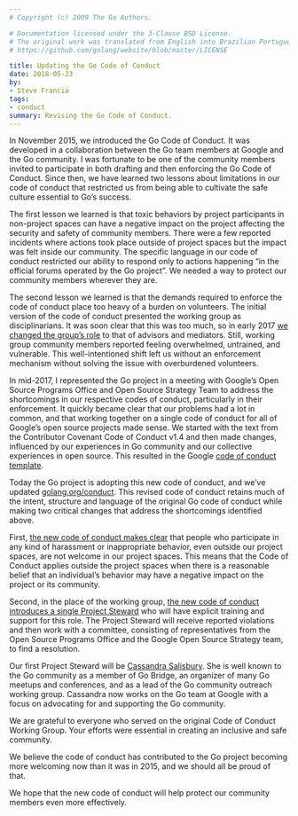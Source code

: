 ```yaml
---
# Copyright (c) 2009 The Go Authors.

# Documentation licensed under the 3-Clause BSD License.
# The original work was translated from English into Brazilian Portuguese.
# https://github.com/golang/website/blob/master/LICENSE

title: Updating the Go Code of Conduct
date: 2018-05-23
by:
- Steve Francia
tags:
- conduct
summary: Revising the Go Code of Conduct.
---
```



In November 2015, we introduced the Go Code of Conduct.
It was developed in a collaboration between
the Go team members at Google and the Go community.
I was fortunate to be one of the community members
invited to participate in both drafting and then enforcing
the Go Code of Conduct.
Since then, we have learned two lessons about
limitations in our code of conduct that restricted us from
being able to cultivate the safe culture
essential to Go’s success.

The first lesson we learned is that toxic behaviors by
project participants in non-project spaces can have a
negative impact on the project affecting the security and safety of
community members. There were a few reported
incidents where actions took place outside of project spaces
but the impact was felt inside our community. The specific
language in our code of conduct restricted our ability to
respond only to actions happening “in the official
forums operated by the Go project”. We needed a way
to protect our community members wherever they are.

The second lesson we learned is that the demands required
to enforce the code
of conduct place too heavy of a burden on volunteers.
The initial version of the code of conduct presented the
working group as disciplinarians. It was soon clear
that this was too much, so in early 2017 [we changed the group’s role](/cl/37014)
to that of advisors and mediators.
Still, working group community members
reported feeling overwhelmed, untrained, and vulnerable.
This well-intentioned shift left us without an enforcement mechanism
without solving the issue with overburdened volunteers.

In mid-2017, I represented the Go project in a meeting with
Google’s Open Source Programs Office and Open Source Strategy Team
to address the shortcomings in our respective
codes of conduct, particularly in their enforcement.
It quickly became clear that our problems had a lot in common,
and that working together on a single code of conduct for all
of Google’s open source projects made sense.
We started with the text from the
Contributor Covenant Code of Conduct v1.4
and then made changes, influenced by
our experiences in Go community and our collective experiences in open source.
This resulted in the Google [code of conduct template](https://opensource.google.com/docs/releasing/template/CODE_OF_CONDUCT/).

Today the Go project is adopting this new code of conduct,
and we’ve updated [golang.org/conduct](/conduct).
This revised code of conduct retains much of the intent, structure and
language of the original Go code of conduct while making two critical
changes that address the shortcomings identified above.

First, [the new code of conduct makes clear](/conduct/#scope) that people who
participate in any kind of harassment or inappropriate behavior,
even outside our project spaces, are not welcome in our project spaces.
This means that the Code of Conduct applies outside
the project spaces when there is a reasonable belief that
an individual’s behavior may have a negative
impact on the project or its community.

Second, in the place of the working group,
[the new code of conduct introduces a single Project Steward](/conduct/#reporting)
who will have explicit training and support for this role.
The Project Steward will receive reported violations
and then work with a committee,
consisting of representatives from the Open Source Programs Office
and the Google Open Source Strategy team,
to find a resolution.

Our first Project Steward will be [Cassandra Salisbury](https://twitter.com/cassandraoid).
She is well known to the Go community as a member of Go Bridge,
an organizer of many Go meetups and conferences,
and as a lead of the Go community outreach working group.
Cassandra now works on the Go team at Google
with a focus on advocating for and supporting the Go community.

We are grateful to everyone who served on the original Code of
Conduct Working Group. Your efforts were essential in creating an
inclusive and safe community.

We believe the code of conduct has contributed to the
Go project becoming more welcoming now than it was in 2015,
and we should all be proud of that.

We hope that the new code of conduct will help protect our community
members even more effectively.
